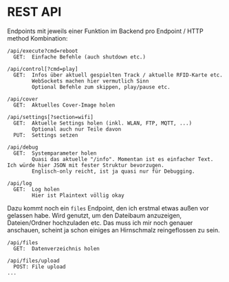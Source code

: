 # REST API

Endpoints mit jeweils einer Funktion im Backend pro Endpoint / HTTP method Kombination: 
```plaintext
/api/execute?cmd=reboot
  GET:  Einfache Befehle (auch shutdown etc.)

/api/control[?cmd=play]
  GET:  Infos über aktuell gespielten Track / aktuelle RFID-Karte etc.
        WebSockets machen hier vermutlich Sinn
        Optional Befehle zum skippen, play/pause etc.

/api/cover
  GET:  Aktuelles Cover-Image holen

/api/settings[?section=wifi]
  GET:  Aktuelle Settings holen (inkl. WLAN, FTP, MQTT, ...)
        Optional auch nur Teile davon
  PUT:  Settings setzen

/api/debug
  GET:  Systemparameter holen
        Quasi das aktuelle "/info". Momentan ist es einfacher Text. Ich würde hier JSON mit fester Struktur bevorzugen.
        Englisch-only reicht, ist ja quasi nur für Debugging.

/api/log
  GET:  Log holen
        Hier ist Plaintext völlig okay
```

Dazu kommt noch ein `files` Endpoint, den ich erstmal etwas außen vor gelassen habe. Wird genutzt, um den Dateibaum anzuzeigen, Dateien/Ordner hochzuladen etc. Das muss ich mir noch genauer anschauen, scheint ja schon einiges an Hirnschmalz reingeflossen zu sein.
```plaintext
/api/files
  GET:  Datenverzeichnis holen

/api/files/upload
  POST: File upload
...
```